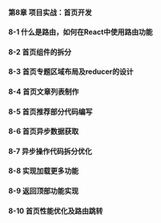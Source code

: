 #### 第8章 项目实战：首页开发

#### 8-1 什么是路由，如何在React中使用路由功能
#### 8-2 首页组件的拆分

#### 8-3 首页专题区域布局及reducer的设计

#### 8-4 首页文章列表制作
#### 8-5 首页推荐部分代码编写
#### 8-6 首页异步数据获取
#### 8-7 异步操作代码拆分优化
#### 8-8 实现加载更多功能
#### 8-9 返回顶部功能实现
#### 8-10 首页性能优化及路由跳转

